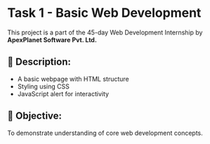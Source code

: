 # Task 1 - Basic Web Development

This project is a part of the 45-day Web Development Internship by **ApexPlanet Software Pvt. Ltd.**

## 📄 Description:
- A basic webpage with HTML structure
- Styling using CSS
- JavaScript alert for interactivity

## 🎯 Objective:
To demonstrate understanding of core web development concepts.

